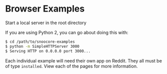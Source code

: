 # Browser Examples

Start a local server in the root directory

If you are using Python 2, you can go about doing this with:

```sh
$ cd /path/to/snoocore-examples
$ python -m SimpleHTTPServer 3000
$ Serving HTTP on 0.0.0.0 port 3000...
```

Each individual example will need their own app on Reddit. They all must be of type `installed`. View each of the pages for more information.
